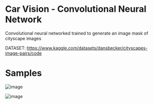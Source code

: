# Car Vision - Convolutional Neural Network
Convolutional neural networked trained to generate an image mask of cityscape images

DATASET: https://www.kaggle.com/datasets/dansbecker/cityscapes-image-pairs/code


# Samples

![image](https://user-images.githubusercontent.com/103169500/212628385-a6f1ac29-025e-4731-9473-428c93f49b04.png)

![image](https://user-images.githubusercontent.com/103169500/212628471-84c3beee-4128-4d8e-9b0a-aa6583d0f43b.png)

